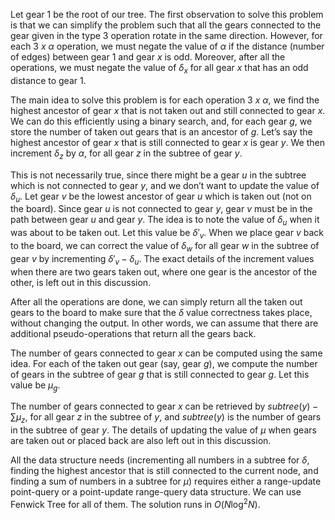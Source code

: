 Let gear 1 be the root of our tree. The first observation to solve this problem is that we can simplify the problem such that all the gears connected to the gear given in the type 3 operation rotate in the same direction. However, for each 3 $x$ $\alpha$ operation, we must negate the value of $\alpha$ if the distance (number of edges) between gear 1 and gear $x$ is odd. Moreover, after all the operations, we must negate the value of $\delta_x$ for all gear $x$ that has an odd distance to gear 1.

The main idea to solve this problem is for each operation 3 $x$ $\alpha$, we find the highest ancestor of gear $x$ that is not taken out and still connected to gear $x$. We can do this efficiently using a binary search, and, for each gear $g$, we store the number of taken out gears that is an ancestor of $g$. Let’s say the highest ancestor of gear $x$ that is still connected to gear $x$ is gear $y$. We then increment $\delta_z$ by $\alpha$, for all gear $z$ in the subtree of gear $y$.

This is not necessarily true, since there might be a gear $u$ in the subtree which is not connected to gear $y$, and we don’t want to update the value of $\delta_u$. Let gear $v$ be the lowest ancestor of gear $u$ which is taken out (not on the board). Since gear $u$ is not connected to gear $y$, gear $v$ must be in the path between gear $u$ and gear $y$. The idea is to note the value of $\delta_u$ when it was about to be taken out. Let this value be $\delta'_v$. When we place gear $v$ back to the board, we can correct the value of $\delta_w$ for all gear $w$ in the subtree of gear $v$ by incrementing $\delta'_v - \delta_u$. The exact details of the increment values when there are two gears taken out, where one gear is the ancestor of the other, is left out in this discussion.

After all the operations are done, we can simply return all the taken out gears to the board to make sure that the $\delta$ value correctness takes place, without changing the output. In other words, we can assume that there are additional pseudo-operations that return all the gears back.

The number of gears connected to gear $x$ can be computed using the same idea. For each of the taken out gear (say, gear $g$), we compute the number of gears in the subtree of gear $g$ that is still connected to gear $g$. Let this value be $\mu_g$.

The number of gears connected to gear $x$ can be retrieved by $subtree(y) - \sum \mu_z$, for all gear $z$ in the subtree of $y$, and $subtree(y)$ is the number of gears in the subtree of gear $y$. The details of updating the value of $\mu$ when gears are taken out or placed back are also left out in this discussion.

All the data structure needs (incrementing all numbers in a subtree for $\delta$, finding the highest ancestor that is still connected to the current node, and finding a sum of numbers in a subtree for $\mu$) requires either a range-update point-query or a point-update range-query data structure. We can use Fenwick Tree for all of them. The solution runs in $O(N \log^2 N)$.